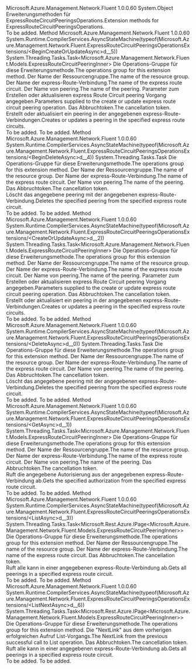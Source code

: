 <Type Name="ExpressRouteCircuitPeeringsOperationsExtensions" FullName="Microsoft.Azure.Management.Network.Fluent.ExpressRouteCircuitPeeringsOperationsExtensions">
  <TypeSignature Language="C#" Value="public static class ExpressRouteCircuitPeeringsOperationsExtensions" />
  <TypeSignature Language="ILAsm" Value=".class public auto ansi abstract sealed beforefieldinit ExpressRouteCircuitPeeringsOperationsExtensions extends System.Object" />
  <TypeSignature Language="DocId" Value="T:Microsoft.Azure.Management.Network.Fluent.ExpressRouteCircuitPeeringsOperationsExtensions" />
  <TypeSignature Language="VB.NET" Value="Public Module ExpressRouteCircuitPeeringsOperationsExtensions" />
  <TypeSignature Language="F#" Value="type ExpressRouteCircuitPeeringsOperationsExtensions = class" />
  <AssemblyInfo>
    <AssemblyName>Microsoft.Azure.Management.Network.Fluent</AssemblyName>
    <AssemblyVersion>1.0.0.60</AssemblyVersion>
  </AssemblyInfo>
  <Base>
    <BaseTypeName>System.Object</BaseTypeName>
  </Base>
  <Interfaces />
  <Docs>
    <summary>
            <span data-ttu-id="8ac10-101">Erweiterungsmethoden für ExpressRouteCircuitPeeringsOperations.</span><span class="sxs-lookup"><span data-stu-id="8ac10-101">Extension methods for ExpressRouteCircuitPeeringsOperations.</span></span>
            </summary>
    <remarks>To be added.</remarks>
  </Docs>
  <Members>
    <Member MemberName="BeginCreateOrUpdateAsync">
      <MemberSignature Language="C#" Value="public static System.Threading.Tasks.Task&lt;Microsoft.Azure.Management.Network.Fluent.Models.ExpressRouteCircuitPeeringInner&gt; BeginCreateOrUpdateAsync (this Microsoft.Azure.Management.Network.Fluent.IExpressRouteCircuitPeeringsOperations operations, string resourceGroupName, string circuitName, string peeringName, Microsoft.Azure.Management.Network.Fluent.Models.ExpressRouteCircuitPeeringInner peeringParameters, System.Threading.CancellationToken cancellationToken = null);" />
      <MemberSignature Language="ILAsm" Value=".method public static hidebysig class System.Threading.Tasks.Task`1&lt;class Microsoft.Azure.Management.Network.Fluent.Models.ExpressRouteCircuitPeeringInner&gt; BeginCreateOrUpdateAsync(class Microsoft.Azure.Management.Network.Fluent.IExpressRouteCircuitPeeringsOperations operations, string resourceGroupName, string circuitName, string peeringName, class Microsoft.Azure.Management.Network.Fluent.Models.ExpressRouteCircuitPeeringInner peeringParameters, valuetype System.Threading.CancellationToken cancellationToken) cil managed" />
      <MemberSignature Language="DocId" Value="M:Microsoft.Azure.Management.Network.Fluent.ExpressRouteCircuitPeeringsOperationsExtensions.BeginCreateOrUpdateAsync(Microsoft.Azure.Management.Network.Fluent.IExpressRouteCircuitPeeringsOperations,System.String,System.String,System.String,Microsoft.Azure.Management.Network.Fluent.Models.ExpressRouteCircuitPeeringInner,System.Threading.CancellationToken)" />
      <MemberSignature Language="F#" Value="static member BeginCreateOrUpdateAsync : Microsoft.Azure.Management.Network.Fluent.IExpressRouteCircuitPeeringsOperations * string * string * string * Microsoft.Azure.Management.Network.Fluent.Models.ExpressRouteCircuitPeeringInner * System.Threading.CancellationToken -&gt; System.Threading.Tasks.Task&lt;Microsoft.Azure.Management.Network.Fluent.Models.ExpressRouteCircuitPeeringInner&gt;" Usage="Microsoft.Azure.Management.Network.Fluent.ExpressRouteCircuitPeeringsOperationsExtensions.BeginCreateOrUpdateAsync (operations, resourceGroupName, circuitName, peeringName, peeringParameters, cancellationToken)" />
      <MemberType>Method</MemberType>
      <AssemblyInfo>
        <AssemblyName>Microsoft.Azure.Management.Network.Fluent</AssemblyName>
        <AssemblyVersion>1.0.0.60</AssemblyVersion>
      </AssemblyInfo>
      <Attributes>
        <Attribute>
          <AttributeName>System.Runtime.CompilerServices.AsyncStateMachine(typeof(Microsoft.Azure.Management.Network.Fluent.ExpressRouteCircuitPeeringsOperationsExtensions/&lt;BeginCreateOrUpdateAsync&gt;d__5))</AttributeName>
        </Attribute>
      </Attributes>
      <ReturnValue>
        <ReturnType>System.Threading.Tasks.Task&lt;Microsoft.Azure.Management.Network.Fluent.Models.ExpressRouteCircuitPeeringInner&gt;</ReturnType>
      </ReturnValue>
      <Parameters>
        <Parameter Name="operations" Type="Microsoft.Azure.Management.Network.Fluent.IExpressRouteCircuitPeeringsOperations" RefType="this" />
        <Parameter Name="resourceGroupName" Type="System.String" />
        <Parameter Name="circuitName" Type="System.String" />
        <Parameter Name="peeringName" Type="System.String" />
        <Parameter Name="peeringParameters" Type="Microsoft.Azure.Management.Network.Fluent.Models.ExpressRouteCircuitPeeringInner" />
        <Parameter Name="cancellationToken" Type="System.Threading.CancellationToken" />
      </Parameters>
      <Docs>
        <param name="operations">
            <span data-ttu-id="8ac10-102">Die Operations-Gruppe für diese Erweiterungsmethode.</span><span class="sxs-lookup"><span data-stu-id="8ac10-102">The operations group for this extension method.</span></span>
            </param>
        <param name="resourceGroupName">
            <span data-ttu-id="8ac10-103">Der Name der Ressourcengruppe.</span><span class="sxs-lookup"><span data-stu-id="8ac10-103">The name of the resource group.</span></span>
            </param>
        <param name="circuitName">
            <span data-ttu-id="8ac10-104">Der Name der express-Route-Verbindung.</span><span class="sxs-lookup"><span data-stu-id="8ac10-104">The name of the express route circuit.</span></span>
            </param>
        <param name="peeringName">
            <span data-ttu-id="8ac10-105">Der Name von peering.</span><span class="sxs-lookup"><span data-stu-id="8ac10-105">The name of the peering.</span></span>
            </param>
        <param name="peeringParameters">
            <span data-ttu-id="8ac10-106">Parameter zum Erstellen oder aktualisieren express Route Circuit peering Vorgang angegeben.</span><span class="sxs-lookup"><span data-stu-id="8ac10-106">Parameters supplied to the create or update express route circuit peering operation.</span></span>
            </param>
        <param name="cancellationToken">
            <span data-ttu-id="8ac10-107">Das Abbruchtoken.</span><span class="sxs-lookup"><span data-stu-id="8ac10-107">The cancellation token.</span></span>
            </param>
        <summary>
            <span data-ttu-id="8ac10-108">Erstellt oder aktualisiert ein peering in der angegebenen express-Route-Verbindungen.</span><span class="sxs-lookup"><span data-stu-id="8ac10-108">Creates or updates a peering in the specified express route circuits.</span></span>
            </summary>
        <returns>To be added.</returns>
        <remarks>To be added.</remarks>
      </Docs>
    </Member>
    <Member MemberName="BeginDeleteAsync">
      <MemberSignature Language="C#" Value="public static System.Threading.Tasks.Task BeginDeleteAsync (this Microsoft.Azure.Management.Network.Fluent.IExpressRouteCircuitPeeringsOperations operations, string resourceGroupName, string circuitName, string peeringName, System.Threading.CancellationToken cancellationToken = null);" />
      <MemberSignature Language="ILAsm" Value=".method public static hidebysig class System.Threading.Tasks.Task BeginDeleteAsync(class Microsoft.Azure.Management.Network.Fluent.IExpressRouteCircuitPeeringsOperations operations, string resourceGroupName, string circuitName, string peeringName, valuetype System.Threading.CancellationToken cancellationToken) cil managed" />
      <MemberSignature Language="DocId" Value="M:Microsoft.Azure.Management.Network.Fluent.ExpressRouteCircuitPeeringsOperationsExtensions.BeginDeleteAsync(Microsoft.Azure.Management.Network.Fluent.IExpressRouteCircuitPeeringsOperations,System.String,System.String,System.String,System.Threading.CancellationToken)" />
      <MemberSignature Language="F#" Value="static member BeginDeleteAsync : Microsoft.Azure.Management.Network.Fluent.IExpressRouteCircuitPeeringsOperations * string * string * string * System.Threading.CancellationToken -&gt; System.Threading.Tasks.Task" Usage="Microsoft.Azure.Management.Network.Fluent.ExpressRouteCircuitPeeringsOperationsExtensions.BeginDeleteAsync (operations, resourceGroupName, circuitName, peeringName, cancellationToken)" />
      <MemberType>Method</MemberType>
      <AssemblyInfo>
        <AssemblyName>Microsoft.Azure.Management.Network.Fluent</AssemblyName>
        <AssemblyVersion>1.0.0.60</AssemblyVersion>
      </AssemblyInfo>
      <Attributes>
        <Attribute>
          <AttributeName>System.Runtime.CompilerServices.AsyncStateMachine(typeof(Microsoft.Azure.Management.Network.Fluent.ExpressRouteCircuitPeeringsOperationsExtensions/&lt;BeginDeleteAsync&gt;d__4))</AttributeName>
        </Attribute>
      </Attributes>
      <ReturnValue>
        <ReturnType>System.Threading.Tasks.Task</ReturnType>
      </ReturnValue>
      <Parameters>
        <Parameter Name="operations" Type="Microsoft.Azure.Management.Network.Fluent.IExpressRouteCircuitPeeringsOperations" RefType="this" />
        <Parameter Name="resourceGroupName" Type="System.String" />
        <Parameter Name="circuitName" Type="System.String" />
        <Parameter Name="peeringName" Type="System.String" />
        <Parameter Name="cancellationToken" Type="System.Threading.CancellationToken" />
      </Parameters>
      <Docs>
        <param name="operations">
            <span data-ttu-id="8ac10-109">Die Operations-Gruppe für diese Erweiterungsmethode.</span><span class="sxs-lookup"><span data-stu-id="8ac10-109">The operations group for this extension method.</span></span>
            </param>
        <param name="resourceGroupName">
            <span data-ttu-id="8ac10-110">Der Name der Ressourcengruppe.</span><span class="sxs-lookup"><span data-stu-id="8ac10-110">The name of the resource group.</span></span>
            </param>
        <param name="circuitName">
            <span data-ttu-id="8ac10-111">Der Name der express-Route-Verbindung.</span><span class="sxs-lookup"><span data-stu-id="8ac10-111">The name of the express route circuit.</span></span>
            </param>
        <param name="peeringName">
            <span data-ttu-id="8ac10-112">Der Name von peering.</span><span class="sxs-lookup"><span data-stu-id="8ac10-112">The name of the peering.</span></span>
            </param>
        <param name="cancellationToken">
            <span data-ttu-id="8ac10-113">Das Abbruchtoken.</span><span class="sxs-lookup"><span data-stu-id="8ac10-113">The cancellation token.</span></span>
            </param>
        <summary>
            <span data-ttu-id="8ac10-114">Löscht das angegebene peering mit der angegebenen express-Route-Verbindung.</span><span class="sxs-lookup"><span data-stu-id="8ac10-114">Deletes the specified peering from the specified express route circuit.</span></span>
            </summary>
        <returns>To be added.</returns>
        <remarks>To be added.</remarks>
      </Docs>
    </Member>
    <Member MemberName="CreateOrUpdateAsync">
      <MemberSignature Language="C#" Value="public static System.Threading.Tasks.Task&lt;Microsoft.Azure.Management.Network.Fluent.Models.ExpressRouteCircuitPeeringInner&gt; CreateOrUpdateAsync (this Microsoft.Azure.Management.Network.Fluent.IExpressRouteCircuitPeeringsOperations operations, string resourceGroupName, string circuitName, string peeringName, Microsoft.Azure.Management.Network.Fluent.Models.ExpressRouteCircuitPeeringInner peeringParameters, System.Threading.CancellationToken cancellationToken = null);" />
      <MemberSignature Language="ILAsm" Value=".method public static hidebysig class System.Threading.Tasks.Task`1&lt;class Microsoft.Azure.Management.Network.Fluent.Models.ExpressRouteCircuitPeeringInner&gt; CreateOrUpdateAsync(class Microsoft.Azure.Management.Network.Fluent.IExpressRouteCircuitPeeringsOperations operations, string resourceGroupName, string circuitName, string peeringName, class Microsoft.Azure.Management.Network.Fluent.Models.ExpressRouteCircuitPeeringInner peeringParameters, valuetype System.Threading.CancellationToken cancellationToken) cil managed" />
      <MemberSignature Language="DocId" Value="M:Microsoft.Azure.Management.Network.Fluent.ExpressRouteCircuitPeeringsOperationsExtensions.CreateOrUpdateAsync(Microsoft.Azure.Management.Network.Fluent.IExpressRouteCircuitPeeringsOperations,System.String,System.String,System.String,Microsoft.Azure.Management.Network.Fluent.Models.ExpressRouteCircuitPeeringInner,System.Threading.CancellationToken)" />
      <MemberSignature Language="F#" Value="static member CreateOrUpdateAsync : Microsoft.Azure.Management.Network.Fluent.IExpressRouteCircuitPeeringsOperations * string * string * string * Microsoft.Azure.Management.Network.Fluent.Models.ExpressRouteCircuitPeeringInner * System.Threading.CancellationToken -&gt; System.Threading.Tasks.Task&lt;Microsoft.Azure.Management.Network.Fluent.Models.ExpressRouteCircuitPeeringInner&gt;" Usage="Microsoft.Azure.Management.Network.Fluent.ExpressRouteCircuitPeeringsOperationsExtensions.CreateOrUpdateAsync (operations, resourceGroupName, circuitName, peeringName, peeringParameters, cancellationToken)" />
      <MemberType>Method</MemberType>
      <AssemblyInfo>
        <AssemblyName>Microsoft.Azure.Management.Network.Fluent</AssemblyName>
        <AssemblyVersion>1.0.0.60</AssemblyVersion>
      </AssemblyInfo>
      <Attributes>
        <Attribute>
          <AttributeName>System.Runtime.CompilerServices.AsyncStateMachine(typeof(Microsoft.Azure.Management.Network.Fluent.ExpressRouteCircuitPeeringsOperationsExtensions/&lt;CreateOrUpdateAsync&gt;d__2))</AttributeName>
        </Attribute>
      </Attributes>
      <ReturnValue>
        <ReturnType>System.Threading.Tasks.Task&lt;Microsoft.Azure.Management.Network.Fluent.Models.ExpressRouteCircuitPeeringInner&gt;</ReturnType>
      </ReturnValue>
      <Parameters>
        <Parameter Name="operations" Type="Microsoft.Azure.Management.Network.Fluent.IExpressRouteCircuitPeeringsOperations" RefType="this" />
        <Parameter Name="resourceGroupName" Type="System.String" />
        <Parameter Name="circuitName" Type="System.String" />
        <Parameter Name="peeringName" Type="System.String" />
        <Parameter Name="peeringParameters" Type="Microsoft.Azure.Management.Network.Fluent.Models.ExpressRouteCircuitPeeringInner" />
        <Parameter Name="cancellationToken" Type="System.Threading.CancellationToken" />
      </Parameters>
      <Docs>
        <param name="operations">
            <span data-ttu-id="8ac10-115">Die Operations-Gruppe für diese Erweiterungsmethode.</span><span class="sxs-lookup"><span data-stu-id="8ac10-115">The operations group for this extension method.</span></span>
            </param>
        <param name="resourceGroupName">
            <span data-ttu-id="8ac10-116">Der Name der Ressourcengruppe.</span><span class="sxs-lookup"><span data-stu-id="8ac10-116">The name of the resource group.</span></span>
            </param>
        <param name="circuitName">
            <span data-ttu-id="8ac10-117">Der Name der express-Route-Verbindung.</span><span class="sxs-lookup"><span data-stu-id="8ac10-117">The name of the express route circuit.</span></span>
            </param>
        <param name="peeringName">
            <span data-ttu-id="8ac10-118">Der Name von peering.</span><span class="sxs-lookup"><span data-stu-id="8ac10-118">The name of the peering.</span></span>
            </param>
        <param name="peeringParameters">
            <span data-ttu-id="8ac10-119">Parameter zum Erstellen oder aktualisieren express Route Circuit peering Vorgang angegeben.</span><span class="sxs-lookup"><span data-stu-id="8ac10-119">Parameters supplied to the create or update express route circuit peering operation.</span></span>
            </param>
        <param name="cancellationToken">
            <span data-ttu-id="8ac10-120">Das Abbruchtoken.</span><span class="sxs-lookup"><span data-stu-id="8ac10-120">The cancellation token.</span></span>
            </param>
        <summary>
            <span data-ttu-id="8ac10-121">Erstellt oder aktualisiert ein peering in der angegebenen express-Route-Verbindungen.</span><span class="sxs-lookup"><span data-stu-id="8ac10-121">Creates or updates a peering in the specified express route circuits.</span></span>
            </summary>
        <returns>To be added.</returns>
        <remarks>To be added.</remarks>
      </Docs>
    </Member>
    <Member MemberName="DeleteAsync">
      <MemberSignature Language="C#" Value="public static System.Threading.Tasks.Task DeleteAsync (this Microsoft.Azure.Management.Network.Fluent.IExpressRouteCircuitPeeringsOperations operations, string resourceGroupName, string circuitName, string peeringName, System.Threading.CancellationToken cancellationToken = null);" />
      <MemberSignature Language="ILAsm" Value=".method public static hidebysig class System.Threading.Tasks.Task DeleteAsync(class Microsoft.Azure.Management.Network.Fluent.IExpressRouteCircuitPeeringsOperations operations, string resourceGroupName, string circuitName, string peeringName, valuetype System.Threading.CancellationToken cancellationToken) cil managed" />
      <MemberSignature Language="DocId" Value="M:Microsoft.Azure.Management.Network.Fluent.ExpressRouteCircuitPeeringsOperationsExtensions.DeleteAsync(Microsoft.Azure.Management.Network.Fluent.IExpressRouteCircuitPeeringsOperations,System.String,System.String,System.String,System.Threading.CancellationToken)" />
      <MemberSignature Language="F#" Value="static member DeleteAsync : Microsoft.Azure.Management.Network.Fluent.IExpressRouteCircuitPeeringsOperations * string * string * string * System.Threading.CancellationToken -&gt; System.Threading.Tasks.Task" Usage="Microsoft.Azure.Management.Network.Fluent.ExpressRouteCircuitPeeringsOperationsExtensions.DeleteAsync (operations, resourceGroupName, circuitName, peeringName, cancellationToken)" />
      <MemberType>Method</MemberType>
      <AssemblyInfo>
        <AssemblyName>Microsoft.Azure.Management.Network.Fluent</AssemblyName>
        <AssemblyVersion>1.0.0.60</AssemblyVersion>
      </AssemblyInfo>
      <Attributes>
        <Attribute>
          <AttributeName>System.Runtime.CompilerServices.AsyncStateMachine(typeof(Microsoft.Azure.Management.Network.Fluent.ExpressRouteCircuitPeeringsOperationsExtensions/&lt;DeleteAsync&gt;d__0))</AttributeName>
        </Attribute>
      </Attributes>
      <ReturnValue>
        <ReturnType>System.Threading.Tasks.Task</ReturnType>
      </ReturnValue>
      <Parameters>
        <Parameter Name="operations" Type="Microsoft.Azure.Management.Network.Fluent.IExpressRouteCircuitPeeringsOperations" RefType="this" />
        <Parameter Name="resourceGroupName" Type="System.String" />
        <Parameter Name="circuitName" Type="System.String" />
        <Parameter Name="peeringName" Type="System.String" />
        <Parameter Name="cancellationToken" Type="System.Threading.CancellationToken" />
      </Parameters>
      <Docs>
        <param name="operations">
            <span data-ttu-id="8ac10-122">Die Operations-Gruppe für diese Erweiterungsmethode.</span><span class="sxs-lookup"><span data-stu-id="8ac10-122">The operations group for this extension method.</span></span>
            </param>
        <param name="resourceGroupName">
            <span data-ttu-id="8ac10-123">Der Name der Ressourcengruppe.</span><span class="sxs-lookup"><span data-stu-id="8ac10-123">The name of the resource group.</span></span>
            </param>
        <param name="circuitName">
            <span data-ttu-id="8ac10-124">Der Name der express-Route-Verbindung.</span><span class="sxs-lookup"><span data-stu-id="8ac10-124">The name of the express route circuit.</span></span>
            </param>
        <param name="peeringName">
            <span data-ttu-id="8ac10-125">Der Name von peering.</span><span class="sxs-lookup"><span data-stu-id="8ac10-125">The name of the peering.</span></span>
            </param>
        <param name="cancellationToken">
            <span data-ttu-id="8ac10-126">Das Abbruchtoken.</span><span class="sxs-lookup"><span data-stu-id="8ac10-126">The cancellation token.</span></span>
            </param>
        <summary>
            <span data-ttu-id="8ac10-127">Löscht das angegebene peering mit der angegebenen express-Route-Verbindung.</span><span class="sxs-lookup"><span data-stu-id="8ac10-127">Deletes the specified peering from the specified express route circuit.</span></span>
            </summary>
        <returns>To be added.</returns>
        <remarks>To be added.</remarks>
      </Docs>
    </Member>
    <Member MemberName="GetAsync">
      <MemberSignature Language="C#" Value="public static System.Threading.Tasks.Task&lt;Microsoft.Azure.Management.Network.Fluent.Models.ExpressRouteCircuitPeeringInner&gt; GetAsync (this Microsoft.Azure.Management.Network.Fluent.IExpressRouteCircuitPeeringsOperations operations, string resourceGroupName, string circuitName, string peeringName, System.Threading.CancellationToken cancellationToken = null);" />
      <MemberSignature Language="ILAsm" Value=".method public static hidebysig class System.Threading.Tasks.Task`1&lt;class Microsoft.Azure.Management.Network.Fluent.Models.ExpressRouteCircuitPeeringInner&gt; GetAsync(class Microsoft.Azure.Management.Network.Fluent.IExpressRouteCircuitPeeringsOperations operations, string resourceGroupName, string circuitName, string peeringName, valuetype System.Threading.CancellationToken cancellationToken) cil managed" />
      <MemberSignature Language="DocId" Value="M:Microsoft.Azure.Management.Network.Fluent.ExpressRouteCircuitPeeringsOperationsExtensions.GetAsync(Microsoft.Azure.Management.Network.Fluent.IExpressRouteCircuitPeeringsOperations,System.String,System.String,System.String,System.Threading.CancellationToken)" />
      <MemberSignature Language="F#" Value="static member GetAsync : Microsoft.Azure.Management.Network.Fluent.IExpressRouteCircuitPeeringsOperations * string * string * string * System.Threading.CancellationToken -&gt; System.Threading.Tasks.Task&lt;Microsoft.Azure.Management.Network.Fluent.Models.ExpressRouteCircuitPeeringInner&gt;" Usage="Microsoft.Azure.Management.Network.Fluent.ExpressRouteCircuitPeeringsOperationsExtensions.GetAsync (operations, resourceGroupName, circuitName, peeringName, cancellationToken)" />
      <MemberType>Method</MemberType>
      <AssemblyInfo>
        <AssemblyName>Microsoft.Azure.Management.Network.Fluent</AssemblyName>
        <AssemblyVersion>1.0.0.60</AssemblyVersion>
      </AssemblyInfo>
      <Attributes>
        <Attribute>
          <AttributeName>System.Runtime.CompilerServices.AsyncStateMachine(typeof(Microsoft.Azure.Management.Network.Fluent.ExpressRouteCircuitPeeringsOperationsExtensions/&lt;GetAsync&gt;d__1))</AttributeName>
        </Attribute>
      </Attributes>
      <ReturnValue>
        <ReturnType>System.Threading.Tasks.Task&lt;Microsoft.Azure.Management.Network.Fluent.Models.ExpressRouteCircuitPeeringInner&gt;</ReturnType>
      </ReturnValue>
      <Parameters>
        <Parameter Name="operations" Type="Microsoft.Azure.Management.Network.Fluent.IExpressRouteCircuitPeeringsOperations" RefType="this" />
        <Parameter Name="resourceGroupName" Type="System.String" />
        <Parameter Name="circuitName" Type="System.String" />
        <Parameter Name="peeringName" Type="System.String" />
        <Parameter Name="cancellationToken" Type="System.Threading.CancellationToken" />
      </Parameters>
      <Docs>
        <param name="operations">
            <span data-ttu-id="8ac10-128">Die Operations-Gruppe für diese Erweiterungsmethode.</span><span class="sxs-lookup"><span data-stu-id="8ac10-128">The operations group for this extension method.</span></span>
            </param>
        <param name="resourceGroupName">
            <span data-ttu-id="8ac10-129">Der Name der Ressourcengruppe.</span><span class="sxs-lookup"><span data-stu-id="8ac10-129">The name of the resource group.</span></span>
            </param>
        <param name="circuitName">
            <span data-ttu-id="8ac10-130">Der Name der express-Route-Verbindung.</span><span class="sxs-lookup"><span data-stu-id="8ac10-130">The name of the express route circuit.</span></span>
            </param>
        <param name="peeringName">
            <span data-ttu-id="8ac10-131">Der Name von peering.</span><span class="sxs-lookup"><span data-stu-id="8ac10-131">The name of the peering.</span></span>
            </param>
        <param name="cancellationToken">
            <span data-ttu-id="8ac10-132">Das Abbruchtoken.</span><span class="sxs-lookup"><span data-stu-id="8ac10-132">The cancellation token.</span></span>
            </param>
        <summary>
            <span data-ttu-id="8ac10-133">Ruft die angegebene Autorisierung aus der angegebenen express-Route-Verbindung ab.</span><span class="sxs-lookup"><span data-stu-id="8ac10-133">Gets the specified authorization from the specified express route circuit.</span></span>
            </summary>
        <returns>To be added.</returns>
        <remarks>To be added.</remarks>
      </Docs>
    </Member>
    <Member MemberName="ListAsync">
      <MemberSignature Language="C#" Value="public static System.Threading.Tasks.Task&lt;Microsoft.Rest.Azure.IPage&lt;Microsoft.Azure.Management.Network.Fluent.Models.ExpressRouteCircuitPeeringInner&gt;&gt; ListAsync (this Microsoft.Azure.Management.Network.Fluent.IExpressRouteCircuitPeeringsOperations operations, string resourceGroupName, string circuitName, System.Threading.CancellationToken cancellationToken = null);" />
      <MemberSignature Language="ILAsm" Value=".method public static hidebysig class System.Threading.Tasks.Task`1&lt;class Microsoft.Rest.Azure.IPage`1&lt;class Microsoft.Azure.Management.Network.Fluent.Models.ExpressRouteCircuitPeeringInner&gt;&gt; ListAsync(class Microsoft.Azure.Management.Network.Fluent.IExpressRouteCircuitPeeringsOperations operations, string resourceGroupName, string circuitName, valuetype System.Threading.CancellationToken cancellationToken) cil managed" />
      <MemberSignature Language="DocId" Value="M:Microsoft.Azure.Management.Network.Fluent.ExpressRouteCircuitPeeringsOperationsExtensions.ListAsync(Microsoft.Azure.Management.Network.Fluent.IExpressRouteCircuitPeeringsOperations,System.String,System.String,System.Threading.CancellationToken)" />
      <MemberSignature Language="F#" Value="static member ListAsync : Microsoft.Azure.Management.Network.Fluent.IExpressRouteCircuitPeeringsOperations * string * string * System.Threading.CancellationToken -&gt; System.Threading.Tasks.Task&lt;Microsoft.Rest.Azure.IPage&lt;Microsoft.Azure.Management.Network.Fluent.Models.ExpressRouteCircuitPeeringInner&gt;&gt;" Usage="Microsoft.Azure.Management.Network.Fluent.ExpressRouteCircuitPeeringsOperationsExtensions.ListAsync (operations, resourceGroupName, circuitName, cancellationToken)" />
      <MemberType>Method</MemberType>
      <AssemblyInfo>
        <AssemblyName>Microsoft.Azure.Management.Network.Fluent</AssemblyName>
        <AssemblyVersion>1.0.0.60</AssemblyVersion>
      </AssemblyInfo>
      <Attributes>
        <Attribute>
          <AttributeName>System.Runtime.CompilerServices.AsyncStateMachine(typeof(Microsoft.Azure.Management.Network.Fluent.ExpressRouteCircuitPeeringsOperationsExtensions/&lt;ListAsync&gt;d__3))</AttributeName>
        </Attribute>
      </Attributes>
      <ReturnValue>
        <ReturnType>System.Threading.Tasks.Task&lt;Microsoft.Rest.Azure.IPage&lt;Microsoft.Azure.Management.Network.Fluent.Models.ExpressRouteCircuitPeeringInner&gt;&gt;</ReturnType>
      </ReturnValue>
      <Parameters>
        <Parameter Name="operations" Type="Microsoft.Azure.Management.Network.Fluent.IExpressRouteCircuitPeeringsOperations" RefType="this" />
        <Parameter Name="resourceGroupName" Type="System.String" />
        <Parameter Name="circuitName" Type="System.String" />
        <Parameter Name="cancellationToken" Type="System.Threading.CancellationToken" />
      </Parameters>
      <Docs>
        <param name="operations">
            <span data-ttu-id="8ac10-134">Die Operations-Gruppe für diese Erweiterungsmethode.</span><span class="sxs-lookup"><span data-stu-id="8ac10-134">The operations group for this extension method.</span></span>
            </param>
        <param name="resourceGroupName">
            <span data-ttu-id="8ac10-135">Der Name der Ressourcengruppe.</span><span class="sxs-lookup"><span data-stu-id="8ac10-135">The name of the resource group.</span></span>
            </param>
        <param name="circuitName">
            <span data-ttu-id="8ac10-136">Der Name der express-Route-Verbindung.</span><span class="sxs-lookup"><span data-stu-id="8ac10-136">The name of the express route circuit.</span></span>
            </param>
        <param name="cancellationToken">
            <span data-ttu-id="8ac10-137">Das Abbruchtoken.</span><span class="sxs-lookup"><span data-stu-id="8ac10-137">The cancellation token.</span></span>
            </param>
        <summary>
            <span data-ttu-id="8ac10-138">Ruft alle kann in einer angegebenen express-Route-Verbindung ab.</span><span class="sxs-lookup"><span data-stu-id="8ac10-138">Gets all peerings in a specified express route circuit.</span></span>
            </summary>
        <returns>To be added.</returns>
        <remarks>To be added.</remarks>
      </Docs>
    </Member>
    <Member MemberName="ListNextAsync">
      <MemberSignature Language="C#" Value="public static System.Threading.Tasks.Task&lt;Microsoft.Rest.Azure.IPage&lt;Microsoft.Azure.Management.Network.Fluent.Models.ExpressRouteCircuitPeeringInner&gt;&gt; ListNextAsync (this Microsoft.Azure.Management.Network.Fluent.IExpressRouteCircuitPeeringsOperations operations, string nextPageLink, System.Threading.CancellationToken cancellationToken = null);" />
      <MemberSignature Language="ILAsm" Value=".method public static hidebysig class System.Threading.Tasks.Task`1&lt;class Microsoft.Rest.Azure.IPage`1&lt;class Microsoft.Azure.Management.Network.Fluent.Models.ExpressRouteCircuitPeeringInner&gt;&gt; ListNextAsync(class Microsoft.Azure.Management.Network.Fluent.IExpressRouteCircuitPeeringsOperations operations, string nextPageLink, valuetype System.Threading.CancellationToken cancellationToken) cil managed" />
      <MemberSignature Language="DocId" Value="M:Microsoft.Azure.Management.Network.Fluent.ExpressRouteCircuitPeeringsOperationsExtensions.ListNextAsync(Microsoft.Azure.Management.Network.Fluent.IExpressRouteCircuitPeeringsOperations,System.String,System.Threading.CancellationToken)" />
      <MemberSignature Language="F#" Value="static member ListNextAsync : Microsoft.Azure.Management.Network.Fluent.IExpressRouteCircuitPeeringsOperations * string * System.Threading.CancellationToken -&gt; System.Threading.Tasks.Task&lt;Microsoft.Rest.Azure.IPage&lt;Microsoft.Azure.Management.Network.Fluent.Models.ExpressRouteCircuitPeeringInner&gt;&gt;" Usage="Microsoft.Azure.Management.Network.Fluent.ExpressRouteCircuitPeeringsOperationsExtensions.ListNextAsync (operations, nextPageLink, cancellationToken)" />
      <MemberType>Method</MemberType>
      <AssemblyInfo>
        <AssemblyName>Microsoft.Azure.Management.Network.Fluent</AssemblyName>
        <AssemblyVersion>1.0.0.60</AssemblyVersion>
      </AssemblyInfo>
      <Attributes>
        <Attribute>
          <AttributeName>System.Runtime.CompilerServices.AsyncStateMachine(typeof(Microsoft.Azure.Management.Network.Fluent.ExpressRouteCircuitPeeringsOperationsExtensions/&lt;ListNextAsync&gt;d__6))</AttributeName>
        </Attribute>
      </Attributes>
      <ReturnValue>
        <ReturnType>System.Threading.Tasks.Task&lt;Microsoft.Rest.Azure.IPage&lt;Microsoft.Azure.Management.Network.Fluent.Models.ExpressRouteCircuitPeeringInner&gt;&gt;</ReturnType>
      </ReturnValue>
      <Parameters>
        <Parameter Name="operations" Type="Microsoft.Azure.Management.Network.Fluent.IExpressRouteCircuitPeeringsOperations" RefType="this" />
        <Parameter Name="nextPageLink" Type="System.String" />
        <Parameter Name="cancellationToken" Type="System.Threading.CancellationToken" />
      </Parameters>
      <Docs>
        <param name="operations">
            <span data-ttu-id="8ac10-139">Die Operations-Gruppe für diese Erweiterungsmethode.</span><span class="sxs-lookup"><span data-stu-id="8ac10-139">The operations group for this extension method.</span></span>
            </param>
        <param name="nextPageLink">
            <span data-ttu-id="8ac10-140">Die "NextLink" aus dem vorherigen erfolgreichen Aufruf List-Vorgangs.</span><span class="sxs-lookup"><span data-stu-id="8ac10-140">The NextLink from the previous successful call to List operation.</span></span>
            </param>
        <param name="cancellationToken">
            <span data-ttu-id="8ac10-141">Das Abbruchtoken.</span><span class="sxs-lookup"><span data-stu-id="8ac10-141">The cancellation token.</span></span>
            </param>
        <summary>
            <span data-ttu-id="8ac10-142">Ruft alle kann in einer angegebenen express-Route-Verbindung ab.</span><span class="sxs-lookup"><span data-stu-id="8ac10-142">Gets all peerings in a specified express route circuit.</span></span>
            </summary>
        <returns>To be added.</returns>
        <remarks>To be added.</remarks>
      </Docs>
    </Member>
  </Members>
</Type>